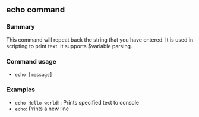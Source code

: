 ## echo command

### Summary

This command will repeat back the string that you have entered. It is used in scripting to print text. It supports $variable parsing.

### Command usage

* `echo [message]`

### Examples

* `echo Hello world!`: Prints specified text to console
* `echo`: Prints a new line